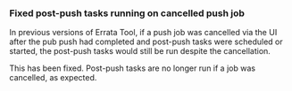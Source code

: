 ### Fixed post-push tasks running on cancelled push job

In previous versions of Errata Tool, if a push job was cancelled via the UI
after the pub push had completed and post-push tasks were scheduled or started,
the post-push tasks would still be run despite the cancellation.

This has been fixed.  Post-push tasks are no longer run if a job was cancelled,
as expected.
